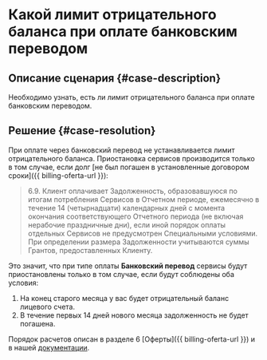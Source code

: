 # Какой лимит отрицательного баланса при оплате банковским переводом


## Описание сценария {#case-description}

Необходимо узнать, есть ли лимит отрицательного баланса при оплате банковским переводом.

## Решение {#case-resolution}

При оплате через банковский перевод не устанавливается лимит отрицательного баланса. Приостановка сервисов производится только в том случае, если долг [не был погашен в установленные договором сроки]({{ billing-oferta-url }}):

> 6.9. Клиент оплачивает Задолженность, образовавшуюся по итогам потребления Сервисов в Отчетном периоде, ежемесячно в течение 14 (четырнадцати) календарных дней с момента окончания соответствующего Отчетного периода (не включая нерабочие праздничные дни), если иной порядок оплаты отдельных Сервисов не предусмотрен Специальными условиями. При определении размера Задолженности учитываются суммы Грантов, предоставленных Клиенту.

Это значит, что при типе оплаты **Банковский перевод** сервисы будут приостановлены только в том случае, если будут соблюдены оба условия: 

1. На конец старого месяца у вас будет отрицательный баланс лицевого счета.
1. В течение первых 14 дней нового месяца задолженность не будет погашена.

Порядок расчетов описан в разделе 6 [Оферты]({{ billing-oferta-url }}) и в нашей [документации](../../../billing/payment/billing-cycle-business.md).